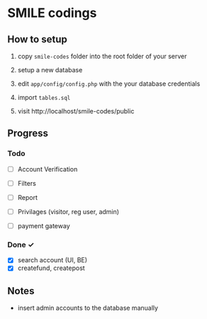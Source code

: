 # SMILE codings
 
## How to setup

1. copy `smile-codes` folder into the root folder of your server

2. setup a new database

3. edit `app/config/config.php` with the your database credentials

4. import `tables.sql`

5. visit http://localhost/smile-codes/public

## Progress

### Todo

- [ ] Account Verification
- [ ] Filters
- [ ] Report
- [ ] Privilages (visitor, reg user, admin)
- [ ] payment gateway


### Done ✓

- [x] search account (UI, BE)
- [x] createfund, createpost

## Notes

- insert admin accounts to the database manually 
